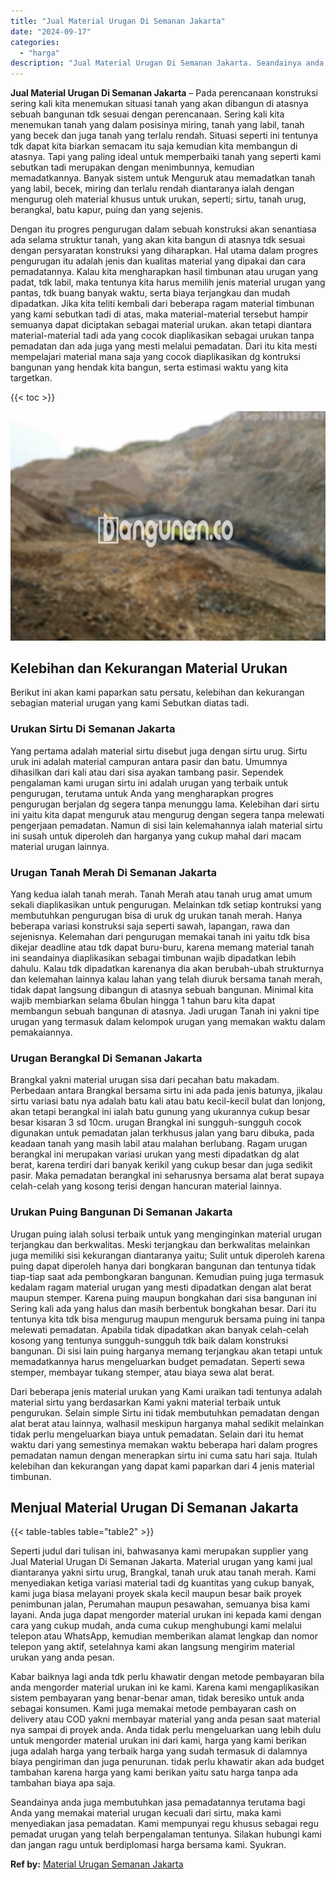 ```yaml
---
title: "Jual Material Urugan Di Semanan Jakarta"
date: "2024-09-17"
categories: 
  - "harga"
description: "Jual Material Urugan Di Semanan Jakarta. Seandainya anda juga membutuhkan jasa pemadatannya terutama bagi Anda yang memakai material urugan kecuali dari sirt..."
---
```


**Jual Material Urugan Di Semanan Jakarta** – Pada perencanaan konstruksi sering kali kita menemukan situasi tanah yang akan dibangun di atasnya sebuah bangunan tdk sesuai dengan perencanaan. Sering kali kita menemukan tanah yang dalam posisinya miring, tanah yang labil, tanah yang becek dan juga tanah yang terlalu rendah. Situasi seperti ini tentunya tdk dapat kita biarkan semacam itu saja kemudian kita membangun di atasnya. Tapi yang paling ideal untuk memperbaiki tanah yang seperti kami sebutkan tadi merupakan dengan menimbunnya, kemudian memadatkannya. Banyak sistem untuk Menguruk atau memadatkan tanah yang labil, becek, miring dan terlalu rendah diantaranya ialah dengan mengurug oleh material khusus untuk urukan, seperti; sirtu, tanah urug, berangkal, batu kapur, puing dan yang sejenis.

Dengan itu progres pengurugan dalam sebuah konstruksi akan senantiasa ada selama struktur tanah, yang akan kita bangun di atasnya tdk sesuai dengan persyaratan konstruksi yang diharapkan. Hal utama dalam progres pengurugan itu adalah jenis dan kualitas material yang dipakai dan cara pemadatannya. Kalau kita mengharapkan hasil timbunan atau urugan yang padat, tdk labil, maka tentunya kita harus memilih jenis material urugan yang pantas, tdk buang banyak waktu, serta biaya terjangkau dan mudah dipadatkan. Jika kita teliti kembali dari beberapa ragam material timbunan yang kami sebutkan tadi di atas, maka material-material tersebut hampir semuanya dapat diciptakan sebagai material urukan. akan tetapi diantara material-material tadi ada yang cocok diaplikasikan sebagai urukan tanpa pemadatan dan ada juga yang mesti melalui pemadatan. Dari itu kita mesti mempelajari material mana saja yang cocok diaplikasikan dg kontruksi bangunan yang hendak kita bangun, serta estimasi waktu yang kita targetkan.

{{< toc >}}

![Jual Material Urugan Di Semanan Jakarta](/images/jual-urugan-27.png)

## Kelebihan dan Kekurangan Material Urukan

Berikut ini akan kami paparkan satu persatu, kelebihan dan kekurangan sebagian material urugan yang kami Sebutkan diatas tadi.

### Urukan Sirtu Di Semanan Jakarta

Yang pertama adalah material sirtu disebut juga dengan sirtu urug. Sirtu uruk ini adalah material campuran antara pasir dan batu. Umumnya dihasilkan dari kali atau dari sisa ayakan tambang pasir. Sependek pengalaman kami urugan sirtu ini adalah urugan yang terbaik untuk pengurugan, terutama untuk Anda yang mengharapkan progres pengurugan berjalan dg segera tanpa menunggu lama. Kelebihan dari sirtu ini yaitu kita dapat menguruk atau mengurug dengan segera tanpa melewati pengerjaan pemadatan. Namun di sisi lain kelemahannya ialah material sirtu ini susah untuk diperoleh dan harganya yang cukup mahal dari macam material urugan lainnya.

### Urugan Tanah Merah Di Semanan Jakarta

Yang kedua ialah tanah merah. Tanah Merah atau tanah urug amat umum sekali diaplikasikan untuk pengurugan. Melainkan tdk setiap kontruksi yang membutuhkan pengurugan bisa di uruk dg urukan tanah merah. Hanya beberapa variasi konstruksi saja seperti sawah, lapangan, rawa dan sejenisnya. Kelemahan dari pengurugan memakai tanah ini yaitu tdk bisa dikejar deadline atau tdk dapat buru-buru, karena memang material tanah ini seandainya diaplikasikan sebagai timbunan wajib dipadatkan lebih dahulu. Kalau tdk dipadatkan karenanya dia akan berubah-ubah strukturnya dan kelemahan lainnya kalau lahan yang telah diuruk bersama tanah merah, tidak dapat langsung dibangun di atasnya sebuah bangunan. Minimal kita wajib membiarkan selama 6bulan hingga 1 tahun baru kita dapat membangun sebuah bangunan di atasnya. Jadi urugan Tanah ini yakni tipe urugan yang termasuk dalam kelompok urugan yang memakan waktu dalam pemakaiannya.

### Urugan Berangkal Di Semanan Jakarta

Brangkal yakni material urugan sisa dari pecahan batu makadam. Perbedaan antara Brangkal bersama sirtu ini ada pada jenis batunya, jikalau sirtu variasi batu nya adalah batu kali atau batu kecil-kecil bulat dan lonjong, akan tetapi berangkal ini ialah batu gunung yang ukurannya cukup besar besar kisaran 3 sd 10cm. urugan Brangkal ini sungguh-sungguh cocok digunakan untuk pemadatan jalan terkhusus jalan yang baru dibuka, pada keadaan tanah yang masih labil atau malahan berlubang. Ragam urugan berangkal ini merupakan variasi urukan yang mesti dipadatkan dg alat berat, karena terdiri dari banyak kerikil yang cukup besar dan juga sedikit pasir. Maka pemadatan berangkal ini seharusnya bersama alat berat supaya celah-celah yang kosong terisi dengan hancuran material lainnya.

### Urukan Puing Bangunan Di Semanan Jakarta

Urugan puing ialah solusi terbaik untuk yang menginginkan material urugan terjangkau dan berkwalitas. Meski terjangkau dan berkwalitas melainkan juga memiliki sisi kekurangan diantaranya yaitu; Sulit untuk diperoleh karena puing dapat diperoleh hanya dari bongkaran bangunan dan tentunya tidak tiap-tiap saat ada pembongkaran bangunan. Kemudian puing juga termasuk kedalam ragam material urugan yang mesti dipadatkan dengan alat berat maupun stemper. Karena puing maupun bongkahan dari sisa bangunan ini Sering kali ada yang halus dan masih berbentuk bongkahan besar. Dari itu tentunya kita tdk bisa mengurug maupun menguruk bersama puing ini tanpa melewati pemadatan. Apabila tidak dipadatkan akan banyak celah-celah kosong yang tentunya sungguh-sungguh tdk baik dalam konstruksi bangunan. Di sisi lain puing harganya memang terjangkau akan tetapi untuk memadatkannya harus mengeluarkan budget pemadatan. Seperti sewa stemper, membayar tukang stemper, atau biaya sewa alat berat.

Dari beberapa jenis material urukan yang Kami uraikan tadi tentunya adalah material sirtu yang berdasarkan Kami yakni material terbaik untuk pengurukan. Selain simple Sirtu ini tidak membutuhkan pemadatan dengan alat berat atau lainnya, walhasil meskipun harganya mahal sedikit melainkan tidak perlu mengeluarkan biaya untuk pemadatan. Selain dari itu hemat waktu dari yang semestinya memakan waktu beberapa hari dalam progres pemadatan namun dengan menerapkan sirtu ini cuma satu hari saja. Itulah kelebihan dan kekurangan yang dapat kami paparkan dari 4 jenis material timbunan.

## Menjual Material Urugan Di Semanan Jakarta

{{< table-tables table="table2" >}}

Seperti judul dari tulisan ini, bahwasanya kami merupakan supplier yang Jual Material Urugan Di Semanan Jakarta. Material urugan yang kami jual diantaranya yakni sirtu urug, Brangkal, tanah uruk atau tanah merah. Kami menyediakan ketiga variasi material tadi dg kuantitas yang cukup banyak, kami juga biasa melayani proyek skala kecil maupun besar baik proyek penimbunan jalan, Perumahan maupun pesawahan, semuanya bisa kami layani. Anda juga dapat mengorder material urukan ini kepada kami dengan cara yang cukup mudah, anda cuma cukup menghubungi kami melalui telepon atau WhatsApp, kemudian memberikan alamat lengkap dan nomor telepon yang aktif, setelahnya kami akan langsung mengirim material urukan yang anda pesan.

Kabar baiknya lagi anda tdk perlu khawatir dengan metode pembayaran bila anda mengorder material urukan ini ke kami. Karena kami mengaplikasikan sistem pembayaran yang benar-benar aman, tidak beresiko untuk anda sebagai konsumen. Kami juga memakai metode pembayaran cash on delivery atau COD yakni membayar material yang anda pesan saat material nya sampai di proyek anda. Anda tidak perlu mengeluarkan uang lebih dulu untuk mengorder material urukan ini dari kami, harga yang kami berikan juga adalah harga yang terbaik harga yang sudah termasuk di dalamnya biaya pengiriman dan juga penurunan. tidak perlu khawatir akan ada budget tambahan karena harga yang kami berikan yaitu satu harga tanpa ada tambahan biaya apa saja.

Seandainya anda juga membutuhkan jasa pemadatannya terutama bagi Anda yang memakai material urugan kecuali dari sirtu, maka kami menyediakan jasa pemadatan. Kami mempunyai regu khusus sebagai regu pemadat urugan yang telah berpengalaman tentunya. Silakan hubungi kami dan jangan ragu untuk berdiplomasi harga bersama kami. Syukran.

**Ref by:** [Material Urugan Semanan Jakarta](https://id.wikipedia.org/wiki/Material)
